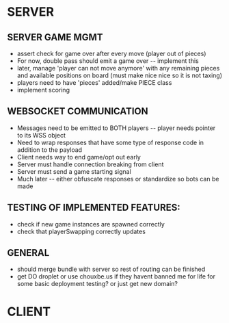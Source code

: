 
# SERVER

## SERVER GAME MGMT
  - assert check for game over after every move (player out of pieces)
  - For now, double pass should emit a game over -- implement this
  - later, manage 'player can not move anymore' with any remaining pieces and available positions on board (must make nice nice so it is not taxing)
  - players need to have 'pieces' added/make PIECE class
  - implement scoring

## WEBSOCKET COMMUNICATION
  - Messages need to be emitted to BOTH players -- player needs pointer to its WSS object
  - Need to wrap responses that have some type of response code in addition to the payload
  - Client needs way to end game/opt out early
  - Server must handle connection breaking from client
  - Server must send a game starting signal
  - Much later -- either obfuscate responses or standardize so bots can be made

## TESTING OF IMPLEMENTED FEATURES:
  - check if new game instances are spawned correctly
  - check that playerSwapping correctly updates

## GENERAL
  - should merge bundle with server so rest of routing can be finished
  - get DO droplet or use chouxbe.us if they havent banned me for life for some basic deployment testing? or just get new domain?

# CLIENT
